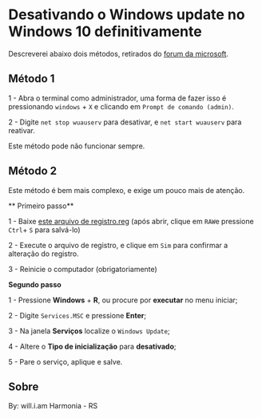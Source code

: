 # Desativando o Windows update no Windows 10 definitivamente

Descreverei abaixo dois métodos, retirados do [forum da microsoft](https://answers.microsoft.com/pt-br/windows/forum/all/quero-desativar-de-vez-atualizacoes-do-windows/28ddc447-c170-4d14-b110-dbcc62663de5?auth=1).

## Método 1

1 - Abra o terminal como administrador, uma forma de fazer isso é pressionando `windows` + `X` e clicando em `Prompt de comando (admin)`.

2 - Digite `net stop wuauserv` para desativar, e `net start wuauserv` para reativar.

Este método pode não funcionar sempre.

## Método 2

Este método é bem mais complexo, e exige um pouco mais de atenção.

** Primeiro passo**

  1 - Baixe [este arquivo de registro.reg](aux/WindowsUpdateDisable.reg) (após abrir, clique em `RAW`e pressione `Ctrl`+ `S` para salvá-lo)
  
  2 - Execute o arquivo de registro, e clique em `Sim` para confirmar a alteração do registro.

  3 - Reinicie o computador (obrigatoriamente)
  
**Segundo passo**

  1 - Pressione **Windows** + **R**, ou procure por **executar** no menu iniciar;
  
  2 - Digite `Services.MSC` e pressione **Enter**;
  
  3 - Na janela **Serviços** localize o `Windows Update`;
  
  4 - Altere o **Tipo de inicialização** para **desativado**;
  
  5 - Pare o serviço, aplique e salve.
## Sobre

By: will.i.am
Harmonia - RS
